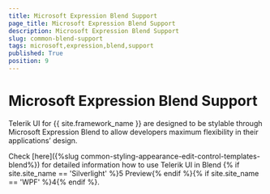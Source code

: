 ```yaml
---
title: Microsoft Expression Blend Support
page_title: Microsoft Expression Blend Support
description: Microsoft Expression Blend Support
slug: common-blend-support
tags: microsoft,expression,blend,support
published: True
position: 9
---
```


# Microsoft Expression Blend Support

Telerik UI for {{ site.framework_name }} are designed to be stylable through Microsoft Expression Blend to allow developers maximum flexibility in their applications’ design.

Check [here]({%slug common-styling-appearance-edit-control-templates-blend%}) for detailed information how to use Telerik UI in Blend {% if site.site_name == 'Silverlight' %}5 Preview{% endif %}{% if site.site_name == 'WPF' %}4{% endif %}.
